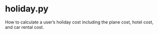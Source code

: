 # holiday.py
 How to calculate a user’s holiday cost including the plane cost, hotel cost, and car rental cost.
